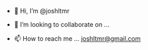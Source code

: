 - 👋 Hi, I’m @joshltmr

- 💞️ I’m looking to collaborate on ...
- 📫 How to reach me ... joshltmr@gmail.com

<!---
joshltmr/joshltmr is a ✨ special ✨ repository because its `README.md` (this file) appears on your GitHub profile.
You can click the Preview link to take a look at your changes.
--->
